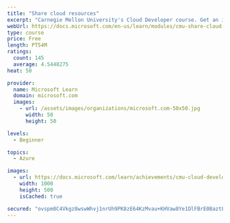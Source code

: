 ```yaml
---
title: "Share cloud resources"
excerpt: "Carnegie Mellon University's Cloud Developer course. Get an introduction to virtualization, one of the many technologies that power the cloud. Learn what virtualization is, its benefits, and how cloud resources are shared."
webUrl: https://docs.microsoft.com/en-us/learn/modules/cmu-share-cloud-resources/
type: course
price: Free
length: PT54M
ratings:
  count: 145
  average: 4.5448275
heat: 50

provider:
  name: Microsoft Learn
  domain: microsoft.com
  images:
    - url: /assets/images/organizations/microsoft.com-50x50.jpg
      width: 50
      height: 50

levels:
  - Beginner

topics:
  - Azure

images:
  - url: https://docs.microsoft.com/learn/achievements/cmu-cloud-developer/share-cloud-resources-social.png
    width: 1000
    height: 500
    isCached: true

secured: "ovspm8C4Vkgz8wswWhvj1nrUh9PK8zE64KzMvau+KHVaw8Ye1DlFBrE0BaztLEGKKReoUQlru7qyG2efgj5kT6IuehDr8OgUBTN29lxpPlDA1ZyZ5uIqehGDgxRdKE5M3JRdJbXgK9hNYoYXaLYZk0kkLgcBSMDNd0xsGKCuPrRUre2rOXpbL3YTXehBsQMzL1q5SwF0zWPYA1qAinMsC1TBYR0eVZy+RMTvOD+yGKejuCp0GCxziHNy0qXoXD14pWBIJ9QB6zHyU4ocBuNurYSPfX01EeapspYqT+D30QTwbMghBqQsYgOvhrWgGFh1LEWYyXag5AJJmHQpp4mf8mD5cyDS4IsUuUdP5aqrtrfLRqmjC0CH9m63d1a43bPLO0WVKb7oXAKLWCvXV4+QeGM480vbh10jMYLGLuhxcgM=;I738X/zR48x2gOrEsQoPRg=="
---
```


